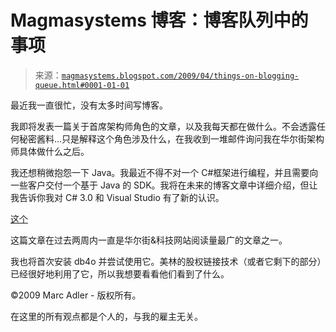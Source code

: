 <!--yml

分类：未分类

日期：2024-05-18 04:54:37

-->

# Magmasystems 博客：博客队列中的事项

> 来源：[`magmasystems.blogspot.com/2009/04/things-on-blogging-queue.html#0001-01-01`](http://magmasystems.blogspot.com/2009/04/things-on-blogging-queue.html#0001-01-01)

最近我一直很忙，没有太多时间写博客。

我即将发表一篇关于首席架构师角色的文章，以及我每天都在做什么。不会透露任何秘密酱料...只是解释这个角色涉及什么，在我收到一堆邮件询问我在华尔街架构师具体做什么之后。

我还想稍微抱怨一下 Java。我最近不得不对一个 C#框架进行编程，并且需要向一些客户交付一个基于 Java 的 SDK。我将在未来的博客文章中详细介绍，但让我告诉你我对 C# 3.0 和 Visual Studio 有了新的认识。

[这个](http://www.wallstreetandtech.com/electronic-trading/showArticle.jhtml?articleID=216600047)

这篇文章在过去两周内一直是华尔街&科技网站阅读量最广的文章之一。

我也将首次安装 db4o 并尝试使用它。美林的股权链接技术（或者它剩下的部分）已经很好地利用了它，所以我想要看看他们看到了什么。

©2009 Marc Adler - 版权所有。

在这里的所有观点都是个人的，与我的雇主无关。

